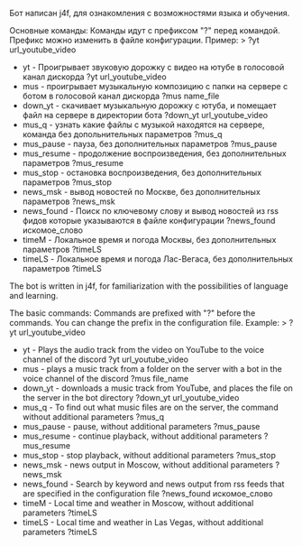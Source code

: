 Бот написан j4f, для ознакомления с возможностями языка и обучения. 

Основные команды:
Команды идут с префиксом "?" перед командой. Префикс можно изменить в файле конфигурации.
Пример: > ?yt url_youtube_video
- yt - Проигрывает звуковую дорожку с видео на ютубе в голосовой канал дискорда
  ?yt url_youtube_video
- mus - проигрывает музыкальную композицию с папки на сервере с ботом в голосовой канал дискорда
  ?mus name_file
- down_yt - скачивает музыкальную дорожку с ютуба, и помещает файл на сервере в директории бота
  ?down_yt url_youtube_video
- mus_q - узнать какие файлы с музыкой находятся на сервере, команда без допольнительных параметров
  ?mus_q 
- mus_pause - пауза, без дополнительных параметров
  ?mus_pause
- mus_resume - продолжение воспроизведения, без дополнительных параметров 
  ?mus_resume
- mus_stop - остановка воспроизведения, без дополнительных параметров
  ?mus_stop
- news_msk - вывод новостей по Москве, без дополнительных параметров
  ?news_msk
- news_found - Поиск по ключевому слову и вывод новостей из rss фидов которые указываются в файле конфигурации
  ?news_found искомое_слово
- timeM - Локальное время и погода Москвы, без дополнительных параметров
  ?timeLS
- timeLS - Локальное время и погода Лас-Вегаса, без дополнительных параметров
  ?timeLS


The bot is written in j4f, for familiarization with the possibilities of language and learning.

The basic commands:
Commands are prefixed with "?" before the commands. You can change the prefix in the configuration file.
Example: > ?yt url_youtube_video
- yt - Plays the audio track from the video on YouTube to the voice channel of the discord
  ?yt url_youtube_video
- mus - plays a music track from a folder on the server with a bot in the voice channel of the discord
  ?mus file_name 
- down_yt - downloads a music track from YouTube, and places the file on the server in the bot directory
  ?down_yt url_youtube_video
- mus_q - To find out what music files are on the server, the command without additional parameters
  ?mus_q
- mus_pause - pause, without additional parameters
  ?mus_pause
- mus_resume - continue playback, without additional parameters 
  ?mus_resume
- mus_stop - stop playback, without additional parameters
  ?mus_stop
- news_msk - news output in Moscow, without additional parameters
  ?news_msk
- news_found - Search by keyword and news output from rss feeds that are specified in the configuration file
  ?news_found искомое_слово
- timeM - Local time and weather in Moscow, without additional parameters
  ?timeLS
- timeLS - Local time and weather in Las Vegas, without additional parameters
  ?timeLS

